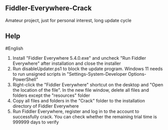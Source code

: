 ## Fiddler-Everywhere-Crack
Amateur project, just for personal interest, long update cycle
## Help
#English
1. Install "Fiddler Everywhere 5.4.0.exe" and uncheck "Run Fiddler Everywhere" after installation and close the installer
2. Run disableUpdater.ps1 to block the update program. Windows 11 needs to run unsigned scripts in "Settings-System-Developer Options-PowerShell"
3. Right-click the "Fiddler Everywhere" shortcut on the desktop and "Open the location of the file". In the new file window, delete all files and folders except the "resources" folder
4. Copy all files and folders in the "Crack" folder to the installation directory of Fiddler Everywhere
5. Run Fiddler Everywhere, register and log in to the account to successfully crack. You can check whether the remaining trial time is 999999 days to verify
